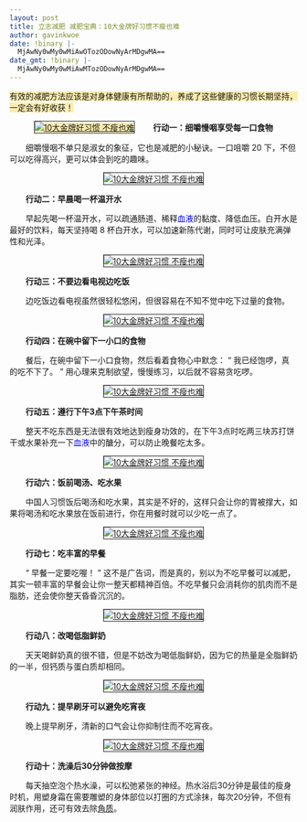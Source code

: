 ```yaml
---
layout: post
title: 立志减肥 减肥宝典：10大金牌好习惯不瘦也难
author: gavinkwoe
date: !binary |-
  MjAwNy0wMy0wMiAwOTozODowNyArMDgwMA==
date_gmt: !binary |-
  MjAwNy0wMy0wMiAwMTozODowNyArMDgwMA==
---
```

<font style="BACKGROUND-COLOR: #fcecad">有效的减肥方法应该是对身体健康有所帮助的，养成了这些健康的习惯长期坚持，一定会有好收获！ </font>
 
<p align="center"><a href="http://lady.qq.com/a/20070301/000012_1.htm"><font style="BACKGROUND-COLOR: #fcecad"><img alt="10大金牌好习惯 不瘦也难" src="http://img1.qq.com/lady/pics/3246/3246425.jpg" border="1" name="MM" /></font></a>
<font style="BACKGROUND-COLOR: #fcecad"></font>
<font style="BACKGROUND-COLOR: #fcecad"></font>
　　<strong>行动一：细嚼慢咽享受每一口食物 </strong>
 
　　细嚼慢咽不单只是淑女的象征，它也是减肥的小秘诀。一口咀嚼 20 下，不但可以吃得高兴，更可以体会到吃的趣味。
<p align="center"><a href="http://lady.qq.com/a/20070301/000012_2.htm"><img alt="10大金牌好习惯 不瘦也难" src="http://img1.qq.com/lady/pics/3246/3246426.jpg" border="1" name="MM" /></a>
 
 
　　<strong>行动二：早晨喝一杯温开水 </strong>
 
<tixa></tixa>　　早起先喝一杯温开水，可以疏通肠道、稀释<nobr class="intellitextLink" onmouseover="tixa_adDisplay('血液','H',this)" style="BORDER-BOTTOM-WIDTH: 1px" onmouseout="tixa_adHide(this)"><font color="#0000ff">血液</font></nobr>的黏度、降低血压。白开水是最好的饮料，每天坚持喝 8 杯白开水，可以加速新陈代谢，同时可让皮肤充满弹性和光泽。
<p align="center"><a href="http://lady.qq.com/a/20070301/000012_3.htm"><img alt="10大金牌好习惯 不瘦也难" src="http://img1.qq.com/lady/pics/3246/3246427.jpg" border="1" name="MM" /></a>
 
 
　　<strong>行动三：不要边看电视边吃饭 </strong>
 
　　边吃饭边看电视虽然很轻松悠闲，但很容易在不知不觉中吃下过量的食物。
<p align="center"><a href="http://lady.qq.com/a/20070301/000012_4.htm"><img alt="10大金牌好习惯 不瘦也难" src="http://img1.qq.com/lady/pics/3246/3246428.jpg" border="1" name="MM" /></a>
 
 
　　<strong>行动四：在碗中留下一小口的食物 </strong>
 
　　餐后，在碗中留下一小口食物，然后看着食物心中默念： “ 我已经饱啰，真的吃不下了。 ” 用心理来克制欲望，慢慢练习，以后就不容易贪吃啰。
<p align="center"><a href="http://lady.qq.com/a/20070301/000012_5.htm"><img alt="10大金牌好习惯 不瘦也难" src="http://img1.qq.com/lady/pics/3246/3246429.jpg" border="1" name="MM" /></a>
 
　　<strong>行动五：遵行下午3点下午茶时间 </strong>
 
<tixa></tixa>　　整天不吃东西是无法很有效地达到瘦身功效的，在下午3点时吃两三块苏打饼干或水果补充一下<nobr class="intellitextLink" onmouseover="tixa_adDisplay('血液','H',this)" onmouseout="tixa_adHide(this)"><font color="#0000ff">血液</font></nobr>中的醣分，可以防止晚餐吃太多。
<p align="center"><a href="http://lady.qq.com/a/20070301/000012_6.htm"><img alt="10大金牌好习惯 不瘦也难" src="http://img1.qq.com/lady/pics/3246/3246430.jpg" border="1" name="MM" /></a>
 
　　<strong>行动六：饭前喝汤、吃水果 </strong>
 
　　中国人习惯饭后喝汤和吃水果，其实是不好的，这样只会让你的胃被撑大，如果将喝汤和吃水果放在饭前进行，你在用餐时就可以少吃一点了。
<p align="center"><a href="http://lady.qq.com/a/20070301/000012_7.htm"><img alt="10大金牌好习惯 不瘦也难" src="http://img1.qq.com/lady/pics/3246/3246431.jpg" border="1" name="MM" /></a>
 
 
<strong>　　行动七：吃丰富的早餐 </strong>
 
　　“ 早餐一定要吃喔！ ” 这不是广告词，而是真的，别以为不吃早餐可以减肥，其实一顿丰富的早餐会让你一整天都精神百倍。不吃早餐只会消耗你的肌肉而不是脂肪，还会使你整天昏昏沉沉的。
<p align="center"><a href="http://lady.qq.com/a/20070301/000012_8.htm"><img alt="10大金牌好习惯 不瘦也难" src="http://img1.qq.com/lady/pics/3246/3246432.jpg" border="1" name="MM" /></a>
 
 
　　<strong>行动八：改喝低脂鲜奶 </strong>
 
　　天天喝鲜奶真的很不错，但是不妨改为喝低脂鲜奶，因为它的热量是全脂鲜奶的一半，但钙质与蛋白质却相同。
<p align="center"><a href="http://lady.qq.com/a/20070301/000012_9.htm"><img alt="10大金牌好习惯 不瘦也难" src="http://img1.qq.com/lady/pics/3246/3246433.jpg" border="1" name="MM" /></a>
 
 
　　<strong>行动九：提早刷牙可以避免吃宵夜 </strong>
 
　　晚上提早刷牙，清新的口气会让你抑制住而不吃宵夜。
<p align="center"><a href="http://lady.qq.com/diet/diet.htm"><img alt="10大金牌好习惯 不瘦也难" src="http://img1.qq.com/lady/pics/3246/3246434.jpg" border="1" name="MM" /></a>
 
 
　<strong>　行动十：洗澡后30分钟做按摩 </strong>
 
　　每天抽空泡个热水澡，可以松弛紧张的神经。热水浴后30分钟是最佳的瘦身时机，用塑身霜在需要雕塑的身体部位以打圈的方式涂抹，每次20分钟，不但有润肤作用，还可有效去除<a class="blue" href="http://lady.qq.com/beauty/beauty_3_24.htm" target="_blank">角质</a>。
